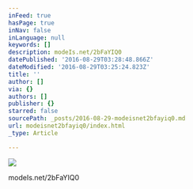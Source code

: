 ```yaml
---
inFeed: true
hasPage: true
inNav: false
inLanguage: null
keywords: []
description: modeIs.net/2bFaYIQ0
datePublished: '2016-08-29T03:28:48.866Z'
dateModified: '2016-08-29T03:25:24.823Z'
title: ''
author: []
via: {}
authors: []
publisher: {}
starred: false
sourcePath: _posts/2016-08-29-modeisnet2bfayiq0.md
url: modeisnet2bfayiq0/index.html
_type: Article

---
```

![](https://the-grid-user-content.s3-us-west-2.amazonaws.com/4c3e7d90-092f-4c31-827c-6620a86880c4.jpg)

modeIs.net/2bFaYIQ0